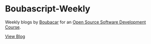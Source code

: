 # Boubascript-Weekly

Weekly blogs by [Boubacar](https://github.com/boubascript) for an [Open Source Software Development Course](http://www.compsci.hunter.cuny.edu/~sweiss/courses/csci395.86.php).

[View Blog](https://hunter-college-ossd-spr-2020.github.io/boubascript-weekly/)
